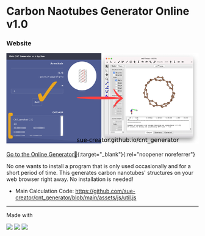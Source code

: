 # Carbon Naotubes Generator Online v1.0
### Website
![Carbon Nanotubes Generator Demonstration](readmeImg.png)
<br><br>
[Go to the Online Generator🔮](https://sue-creator.github.io/cnt_generator/){:target="_blank"}{:rel="noopener noreferrer"}

No one wants to install a program that is only used occasionally and for a short period of time. This generates carbon nanotubes' structures on your web browser right away. No installation is needed! 

- Main Calculation Code: https://github.com/sue-creator/cnt_generator/blob/main/assets/js/util.js

***
Made with
<p>
<img src="https://img.shields.io/badge/HTML5-E34F26?style=for-the-badge&logo=html5&logoColor=white"/> <img src="https://img.shields.io/badge/CSS3-1572B6?style=for-the-badge&logo=css3&logoColor=white"/> <img src="https://img.shields.io/badge/JavaScript-F7DF1E?style=for-the-badge&logo=javascript&logoColor=black"/>
</p>



